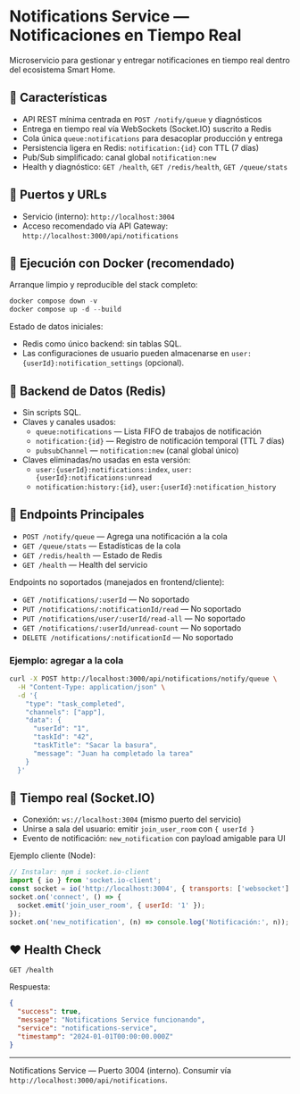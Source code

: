 # Notifications Service — Notificaciones en Tiempo Real

Microservicio para gestionar y entregar notificaciones en tiempo real dentro del ecosistema Smart Home.

## 🚀 Características

- API REST mínima centrada en `POST /notify/queue` y diagnósticos
- Entrega en tiempo real vía WebSockets (Socket.IO) suscrito a Redis
- Cola única `queue:notifications` para desacoplar producción y entrega
- Persistencia ligera en Redis: `notification:{id}` con TTL (7 días)
- Pub/Sub simplificado: canal global `notification:new`
- Health y diagnóstico: `GET /health`, `GET /redis/health`, `GET /queue/stats`

## 🔌 Puertos y URLs

- Servicio (interno): `http://localhost:3004`
- Acceso recomendado vía API Gateway: `http://localhost:3000/api/notifications`

## 🚢 Ejecución con Docker (recomendado)

Arranque limpio y reproducible del stack completo:

```powershell
docker compose down -v
docker compose up -d --build
```

Estado de datos iniciales:
- Redis como único backend: sin tablas SQL.
- Las configuraciones de usuario pueden almacenarse en `user:{userId}:notification_settings` (opcional).

## 🧱 Backend de Datos (Redis)

- Sin scripts SQL.
- Claves y canales usados:
  - `queue:notifications` — Lista FIFO de trabajos de notificación
  - `notification:{id}` — Registro de notificación temporal (TTL 7 días)
  - `pubsubChannel` — `notification:new` (canal global único)
- Claves eliminadas/no usadas en esta versión:
  - `user:{userId}:notifications:index`, `user:{userId}:notifications:unread`
  - `notification:history:{id}`, `user:{userId}:notification_history`

## 📡 Endpoints Principales

- `POST /notify/queue` — Agrega una notificación a la cola
- `GET /queue/stats` — Estadísticas de la cola
- `GET /redis/health` — Estado de Redis
- `GET /health` — Health del servicio

Endpoints no soportados (manejados en frontend/cliente):
- `GET /notifications/:userId` — No soportado
- `PUT /notifications/:notificationId/read` — No soportado
- `PUT /notifications/user/:userId/read-all` — No soportado
- `GET /notifications/:userId/unread-count` — No soportado
- `DELETE /notifications/:notificationId` — No soportado

### Ejemplo: agregar a la cola

```bash
curl -X POST http://localhost:3000/api/notifications/notify/queue \
  -H "Content-Type: application/json" \
  -d '{
    "type": "task_completed",
    "channels": ["app"],
    "data": {
      "userId": "1",
      "taskId": "42",
      "taskTitle": "Sacar la basura",
      "message": "Juan ha completado la tarea"
    }
  }'
```

## 🔌 Tiempo real (Socket.IO)

- Conexión: `ws://localhost:3004` (mismo puerto del servicio)
- Unirse a sala del usuario: emitir `join_user_room` con `{ userId }`
- Evento de notificación: `new_notification` con payload amigable para UI

Ejemplo cliente (Node):
```js
// Instalar: npm i socket.io-client
import { io } from 'socket.io-client';
const socket = io('http://localhost:3004', { transports: ['websocket'] });
socket.on('connect', () => {
  socket.emit('join_user_room', { userId: '1' });
});
socket.on('new_notification', (n) => console.log('Notificación:', n));
```

## ❤️ Health Check

```http
GET /health
```

Respuesta:
```json
{
  "success": true,
  "message": "Notifications Service funcionando",
  "service": "notifications-service",
  "timestamp": "2024-01-01T00:00:00.000Z"
}
```

---

Notifications Service — Puerto 3004 (interno). Consumir vía `http://localhost:3000/api/notifications`.